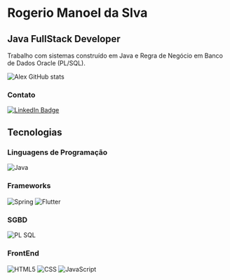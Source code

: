 # Rogerio Manoel da Slva

## Java FullStack Developer
Trabalho com sistemas construído em Java e Regra de Negócio em Banco de Dados Oracle (PL/SQL). 

![Alex GitHub stats](https://github-readme-stats.vercel.app/api?username=CreativeApps23&show_icons=true&theme=radical)

### Contato
[![LinkedIn Badge](https://img.shields.io/badge/LinkedIn-Profile-informational?style=flat&logo=linkedin&logoColor=white&color=0D76A8)](https://www.linkedin.com/in/rogerio-manoel-da-silva-a297831b9/)

## Tecnologias

### Linguagens de Programação
<div style="display: inline_block">
    <img align="center" alt="Java" src="https://img.shields.io/badge/Java-ED8B00?style=for-the-badge&logo=java&logoColor=white"/>
</div>

### Frameworks
<div>
    <img align="center" alt="Spring" src="https://img.shields.io/badge/Spring-6DB33F?style=for-the-badge&logo=spring&logoColor=white"/>
    <img align="center" alt="Flutter" src="https://img.shields.io/badge/Flutter-02569B?style=for-the-badge&logo=flutter&logoColor=white"/>
</div>

### SGBD
<div style="display: inline_block">
    <img align="center" alt="PL SQL" src="https://img.shields.io/badge/Oracle-F80000?style=for-the-badge&logo=oracle&logoColor=black"/>
</div>

### FrontEnd
<div style="display: inline_block">
    <img align="center" alt="HTML5" src="https://img.shields.io/badge/HTML-239120?style=for-the-badge&logo=html5&logoColor=white"/>
    <img align="center" alt="CSS" src="https://img.shields.io/badge/CSS-239120?&style=for-the-badge&logo=css3&logoColor=white"/>
    <img align="center" alt="JavaScript" src="https://img.shields.io/badge/JavaScript-F7DF1E?style=for-the-badge&logo=javascript&logoColor=black"/>
</div>
